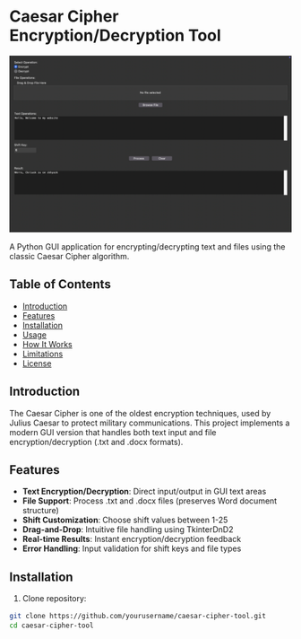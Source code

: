 # Caesar Cipher Encryption/Decryption Tool

![GUI Screenshot](screenshot.png) <!-- Add actual screenshot later -->

A Python GUI application for encrypting/decrypting text and files using the classic Caesar Cipher algorithm.

## Table of Contents
- [Introduction](#introduction)
- [Features](#features)
- [Installation](#installation)
- [Usage](#usage)
- [How It Works](#how-it-works)
- [Limitations](#limitations)
- [License](#license)

## Introduction
The Caesar Cipher is one of the oldest encryption techniques, used by Julius Caesar to protect military communications. This project implements a modern GUI version that handles both text input and file encryption/decryption (.txt and .docx formats).

## Features
- **Text Encryption/Decryption**: Direct input/output in GUI text areas
- **File Support**: Process .txt and .docx files (preserves Word document structure)
- **Shift Customization**: Choose shift values between 1-25
- **Drag-and-Drop**: Intuitive file handling using TkinterDnD2
- **Real-time Results**: Instant encryption/decryption feedback
- **Error Handling**: Input validation for shift keys and file types

## Installation
1. Clone repository:
```bash
git clone https://github.com/yourusername/caesar-cipher-tool.git
cd caesar-cipher-tool